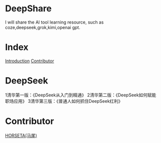 # DeepShare
I will share the AI tool learning resource, such as coze,deepseek,grok,kimi,openai gpt.

# Index
[Introduction](#section_DeepSeek)
[Contributor](#section_Contributor)

<a name="section_DeepSeek"></a>
# DeepSeek
1清华第一版：《DeepSeek从入门到精通》
2清华第二版：《DeepSeek如何赋能职场应用》
3清华第三版：《普通人如何抓住DeepSeek红利》

<a name="section_Contributor"></a>
# Contributor
[HORSETA(马尾)](https://github.com/xiankaichen)

